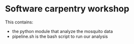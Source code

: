 Software carpentry workshop
=============================

This contains:
* the python module that analyze the mosquito data
* pipeline.sh is the bash script to run our analysis